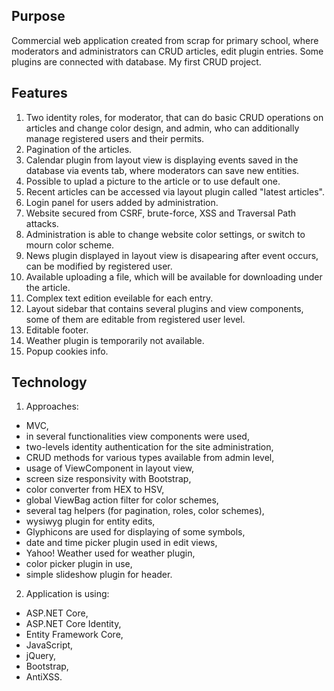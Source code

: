 ## Purpose

Commercial web application created from scrap for primary school, where moderators and administrators can CRUD articles, edit plugin entries. Some plugins are connected with database. My first CRUD project.

## Features

1. Two identity roles, for moderator, that can do basic CRUD operations on articles and change color design, and admin, who can additionally manage registered users and their permits.
2. Pagination of the articles.
3. Calendar plugin from layout view is displaying events saved in the database via events tab, where moderators can save new entities.
4. Possible to uplad a picture to the article or to use default one.
5. Recent articles can be accessed via layout plugin called "latest articles".
6. Login panel for users added by administration.
7. Website secured from CSRF, brute-force, XSS and Traversal Path attacks.
8. Administration is able to change website color settings, or switch to mourn color scheme.
9. News plugin displayed in layout view is disapearing after event occurs, can be modified by registered user.
10. Available uploading a file, which will be available for downloading under the article.
11. Complex text edition eveilable for each entry.
12. Layout sidebar that contains several plugins and view components, some of them are editable from registered user level.
13. Editable footer.
14. Weather plugin is temporarily not available.
15. Popup cookies info.

## Technology

1. Approaches:
  - MVC,
  - in several functionalities view components were used,
  - two-levels identity authentication for the site administration,
  - CRUD methods for various types available from admin level,
  - usage of ViewComponent in layout view,
  - screen size responsivity with Bootstrap,
  - color converter from HEX to HSV,
  - global ViewBag action filter for color schemes,
  - several tag helpers (for pagination, roles, color schemes),
  - wysiwyg plugin for entity edits,
  - Glyphicons are used for displaying of some symbols,
  - date and time picker plugin used in edit views,
  - Yahoo! Weather used for weather plugin,
  - color picker plugin in use,
  - simple slideshow plugin for header.
  
2. Application is using:
  - ASP.NET Core,
  - ASP.NET Core Identity,
  - Entity Framework Core,
  - JavaScript,
  - jQuery,
  - Bootstrap,
  - AntiXSS.
